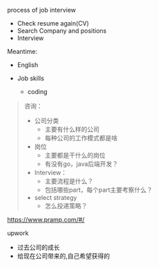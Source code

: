process of job interview



- Check resume again(CV)
- Search Company and positions
- Interview

Meantime:

- English

- Job  skills

  - coding

    

> 咨询：
>
> - 公司分类
>   - 主要有什么样的公司
>   - 每种公司的工作模式都是啥
> - 岗位
>   - 主要都是干什么的岗位
>   - 有没有go，java后端开发？
> - Interview：
>   - 主要流程是什么？
>   - 包括哪些part，每个part主要考察什么？
> - select strategy
>   - 怎么投递策略？





https://www.pramp.com/#/





upwork



- 过去公司的成长
- 给现在公司带来的,自己希望获得的

